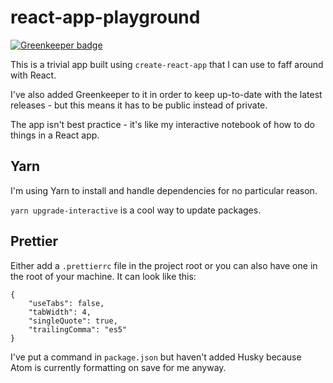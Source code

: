 # react-app-playground

[![Greenkeeper badge](https://badges.greenkeeper.io/claireparker/react-app-playground.svg)](https://greenkeeper.io/)

This is a trivial app built using `create-react-app` that I can use to faff around with React.

I've also added Greenkeeper to it in order to keep up-to-date with the latest releases - but this means it has to be public instead of private.

The app isn't best practice - it's like my interactive notebook of how to do things in a React app.

## Yarn

I'm using Yarn to install and handle dependencies for no particular reason.

`yarn upgrade-interactive` is a cool way to update packages.

## Prettier

Either add a `.prettierrc` file in the project root or you can also have one in the root of your machine. It can look like this:

```
{
    "useTabs": false,
    "tabWidth": 4,
    "singleQuote": true,
    "trailingComma": "es5"
}
```

I've put a command in `package.json` but haven't added Husky because Atom is currently formatting on save for me anyway.
